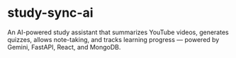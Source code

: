 # study-sync-ai
An AI-powered study assistant that summarizes YouTube videos, generates quizzes, allows note-taking, and tracks learning progress — powered by Gemini, FastAPI, React, and MongoDB.
